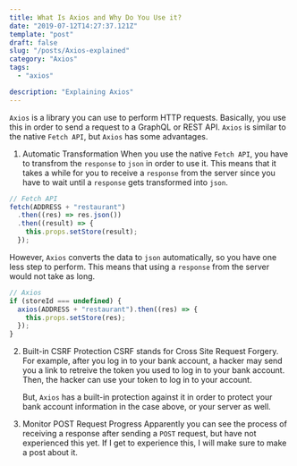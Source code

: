 ```yaml
---
title: What Is Axios and Why Do You Use it?
date: "2019-07-12T14:27:37.121Z"
template: "post"
draft: false
slug: "/posts/Axios-explained"
category: "Axios"
tags:
  - "axios"

description: "Explaining Axios"
---
```


`Axios` is a library you can use to perform HTTP requests. Basically, you use this in order to send a request to a GraphQL or REST API. `Axios` is similar to the native `Fetch API`, but `Axios` has some advantages.

1. Automatic Transformation
   When you use the native `Fetch API`, you have to transfrom the `response` to `json` in order to use it. This means that it takes a while for you to receive a `response` from the server since you have to wait until a `response` gets transformed into `json`.

```typescript
// Fetch API
fetch(ADDRESS + "restaurant")
  .then((res) => res.json())
  .then((result) => {
    this.props.setStore(result);
  });
```

However, `Axios` converts the data to `json` automatically, so you have one less step to perform. This means that using a `response` from the server would not take as long.

```typescript
// Axios
if (storeId === undefined) {
  axios(ADDRESS + "restaurant").then((res) => {
    this.props.setStore(res);
  });
}
```

2. Built-in CSRF Protection
   CSRF stands for Cross Site Request Forgery. For example, after you log in to your bank account, a hacker may send you a link to retreive the token you used to log in to your bank account. Then, the hacker can use your token to log in to your account.

   But, `Axios` has a built-in protection against it in order to protect your bank account information in the case above, or your server as well.

3. Monitor POST Request Progress
   Apparently you can see the process of receiving a response after sending a `POST` request, but have not experienced this yet. If I get to experience this, I will make sure to make a post about it.
